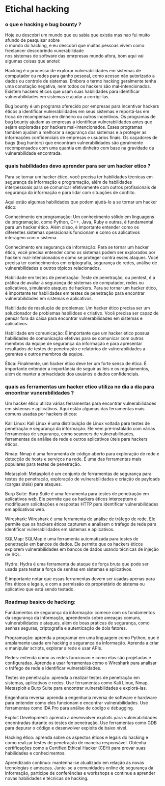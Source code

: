 # Etichal hacking


### o que e hacking e bug bounty ?
 Hoje eu descobri um mundo que eu sabia que existia mas nao fui muito afundo de pesquisar sobre<br>
 o mundo do hacking, e eu descobri que muitas pessoas vivem como freelancer descobrindo vunerabilidade<br>nos sistemas de software das emrpresas mundo afora, bom aqui vai algumas coisas que anotei:
 
 Hacking é o processo de explorar vulnerabilidades em sistemas de computador ou redes para ganho pessoal, como acesso não autorizado a dados ou controle de sistemas. Embora o termo hacking geralmente tenha uma conotação negativa, nem todos os hackers são mal-intencionados. Existem hackers éticos que usam suas habilidades para identificar vulnerabilidades em sistemas e ajudar a corrigi-las.

Bug bounty é um programa oferecido por empresas para incentivar hackers éticos a identificar vulnerabilidades em seus sistemas e reportá-las em troca de recompensas em dinheiro ou outros incentivos. Os programas de bug bounty ajudam as empresas a identificar vulnerabilidades antes que sejam exploradas por hackers mal-intencionados. Esses programas também ajudam a melhorar a segurança dos sistemas e a proteger as informações confidenciais de empresas e usuários finais. Os caçadores de bugs (bug hunters) que encontram vulnerabilidades são geralmente recompensados com uma quantia em dinheiro com base na gravidade da vulnerabilidade encontrada.

### quais habilidades devo aprender para ser um hacker etico ?

Para se tornar um hacker ético, você precisa ter habilidades técnicas em segurança da informação e programação, além de habilidades interpessoais para se comunicar efetivamente com outros profissionais de segurança da informação e para lidar com situações de conflito.

Aqui estão algumas habilidades que podem ajudá-lo a se tornar um hacker ético:

Conhecimento em programação: Um conhecimento sólido em linguagens de programação, como Python, C++, Java, Ruby e outras, é fundamental para um hacker ético. Além disso, é importante entender como os diferentes sistemas operacionais funcionam e como os aplicativos interagem com o sistema.

Conhecimento em segurança da informação: Para se tornar um hacker ético, você precisa entender como os sistemas podem ser explorados por hackers mal-intencionados e como se proteger contra esses ataques. Você precisa ter conhecimentos em criptografia, segurança de redes, análise de vulnerabilidades e outros tópicos relacionados.

Habilidade em testes de penetração: Teste de penetração, ou pentest, é a prática de avaliar a segurança de sistemas de computador, redes ou aplicativos, simulando ataques de hackers. Para se tornar um hacker ético, é importante ter habilidades em testes de penetração para encontrar vulnerabilidades em sistemas e aplicativos.

Habilidade de resolução de problemas: Um hacker ético precisa ser um solucionador de problemas habilidoso e criativo. Você precisa ser capaz de pensar fora da caixa para encontrar vulnerabilidades em sistemas e aplicativos.

Habilidade em comunicação: É importante que um hacker ético possua habilidades de comunicação efetivas para se comunicar com outros membros da equipe de segurança da informação e para apresentar resultados de testes de penetração e relatórios de vulnerabilidades a gerentes e outros membros da equipe.

Ética: Finalmente, um hacker ético deve ter um forte senso de ética. É importante entender a importância de seguir as leis e os regulamentos, além de manter a privacidade dos usuários e dados confidenciais.

### quais as ferramentas um hacker etico utiliza no dia a dia para encontrar vunerabilidades ?

Um hacker ético utiliza várias ferramentas para encontrar vulnerabilidades em sistemas e aplicativos. Aqui estão algumas das ferramentas mais comuns usadas por hackers éticos:

Kali Linux: Kali Linux é uma distribuição de Linux voltada para testes de penetração e segurança da informação. Ele vem pré-instalado com várias ferramentas de segurança, como scanners de vulnerabilidades, ferramentas de análise de rede e outros aplicativos úteis para hackers éticos.

Nmap: Nmap é uma ferramenta de código aberto para exploração de rede e detecção de hosts e serviços na rede. É uma das ferramentas mais populares para testes de penetração.

Metasploit: Metasploit é um conjunto de ferramentas de segurança para testes de penetração, exploração de vulnerabilidades e criação de payloads (cargas úteis) para ataques.

Burp Suite: Burp Suite é uma ferramenta para testes de penetração em aplicativos web. Ele permite que os hackers éticos interceptem e modifiquem solicitações e respostas HTTP para identificar vulnerabilidades em aplicativos web.

Wireshark: Wireshark é uma ferramenta de análise de tráfego de rede. Ele permite que os hackers éticos capturem e analisem o tráfego de rede para identificar vulnerabilidades em sistemas e aplicativos.

SQLMap: SQLMap é uma ferramenta automatizada para testes de penetração em bancos de dados. Ele permite que os hackers éticos explorem vulnerabilidades em bancos de dados usando técnicas de injeção de SQL.

Hydra: Hydra é uma ferramenta de ataque de força bruta que pode ser usada para testar a força de senhas em sistemas e aplicativos.

É importante notar que essas ferramentas devem ser usadas apenas para fins éticos e legais, e com a permissão do proprietário do sistema ou aplicativo que está sendo testado.

### Roadmap basico de hacking:

Fundamentos de segurança da informação: comece com os fundamentos da segurança da informação, aprendendo sobre ameaças comuns, vulnerabilidades e ataques, além de boas práticas de segurança, como senhas seguras, criptografia e autenticação de dois fatores.

Programação: aprenda a programar em uma linguagem como Python, que é amplamente usada em hacking e segurança da informação. Aprenda a criar e manipular scripts, explorar a rede e usar APIs.

Redes: entenda como as redes funcionam e como elas são projetadas e configuradas. Aprenda a usar ferramentas como o Wireshark para analisar o tráfego de rede e identificar vulnerabilidades.

Testes de penetração: aprenda a realizar testes de penetração em sistemas, aplicativos e redes. Use ferramentas como Kali Linux, Nmap, Metasploit e Burp Suite para encontrar vulnerabilidades e explorá-las.

Engenharia reversa: aprenda a engenharia reversa de software e hardware para entender como eles funcionam e encontrar vulnerabilidades. Use ferramentas como IDA Pro para análise de código e debugging.

Exploit Development: aprenda a desenvolver exploits para vulnerabilidades encontradas durante os testes de penetração. Use ferramentas como GDB para depurar o código e desenvolver exploits de baixo nível.

Hacking ético: aprenda sobre os aspectos éticos e legais do hacking e como realizar testes de penetração de maneira responsável. Obtenha certificações como a Certified Ethical Hacker (CEH) para provar suas habilidades e conhecimentos.

Aprendizado contínuo: mantenha-se atualizado em relação às novas tecnologias e ameaças. Junte-se a comunidades online de segurança da informação, participe de conferências e workshops e continue a aprender novas habilidades e técnicas de hacking.


